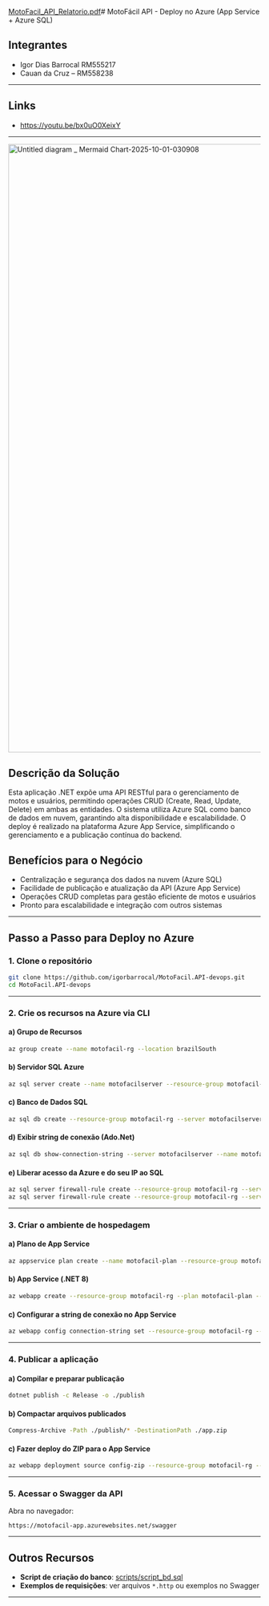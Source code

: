 [MotoFacil_API_Relatorio.pdf](https://github.com/user-attachments/files/22630031/MotoFacil_API_Relatorio.pdf)# MotoFácil API - Deploy no Azure (App Service + Azure SQL)

## Integrantes

- Igor Dias Barrocal RM555217
- Cauan da Cruz – RM558238

---
## Links

- https://youtu.be/bx0uO0XeixY

---

<img width="3840" height="1214" alt="Untitled diagram _ Mermaid Chart-2025-10-01-030908" src="https://github.com/user-attachments/assets/6a626a3c-9d45-451d-a062-49026e4f6704" />






## Descrição da Solução

Esta aplicação .NET expõe uma API RESTful para o gerenciamento de motos e usuários, permitindo operações CRUD (Create, Read, Update, Delete) em ambas as entidades. O sistema utiliza Azure SQL como banco de dados em nuvem, garantindo alta disponibilidade e escalabilidade. O deploy é realizado na plataforma Azure App Service, simplificando o gerenciamento e a publicação contínua do backend.

## Benefícios para o Negócio

- Centralização e segurança dos dados na nuvem (Azure SQL)
- Facilidade de publicação e atualização da API (Azure App Service)
- Operações CRUD completas para gestão eficiente de motos e usuários
- Pronto para escalabilidade e integração com outros sistemas

---

## Passo a Passo para Deploy no Azure

### 1. Clone o repositório

```sh
git clone https://github.com/igorbarrocal/MotoFacil.API-devops.git
cd MotoFacil.API-devops
```

---

### 2. Crie os recursos na Azure via CLI

#### a) Grupo de Recursos

```sh
az group create --name motofacil-rg --location brazilSouth
```

#### b) Servidor SQL Azure

```sh
az sql server create --name motofacilserver --resource-group motofacil-rg --location brazilSouth --admin-user motofaciladmin --admin-password "Motofacil#2025"
```

#### c) Banco de Dados SQL

```sh
az sql db create --resource-group motofacil-rg --server motofacilserver --name motofacil-db --service-objective S0
```

#### d) Exibir string de conexão (Ado.Net)

```sh
az sql db show-connection-string --server motofacilserver --name motofacil-db --client ado.net
```

#### e) Liberar acesso da Azure e do seu IP ao SQL

```sh
az sql server firewall-rule create --resource-group motofacil-rg --server motofacilserver --name AllowAzureServices --start-ip-address 0.0.0.0 --end-ip-address 0.0.0.0
az sql server firewall-rule create --resource-group motofacil-rg --server motofacilserver --name AllowLocal --start-ip-address <SEU IP> --end-ip-address <SEU IP>
```

---

### 3. Criar o ambiente de hospedagem

#### a) Plano de App Service

```sh
az appservice plan create --name motofacil-plan --resource-group motofacil-rg --location brazilSouth --sku B1
```

#### b) App Service (.NET 8)

```sh
az webapp create --resource-group motofacil-rg --plan motofacil-plan --name motofacil-app --runtime "DOTNET:8"
```

#### c) Configurar a string de conexão no App Service

```sh
az webapp config connection-string set --resource-group motofacil-rg --name motofacil-app --connection-string-type SQLAzure --settings DefaultConnection="Server=tcp:motofacilserver.database.windows.net,1433;Database=motofacil-db;User ID=motofaciladmin;Password=Motofacil#2025;Encrypt=true;TrustServerCertificate=false;Connection Timeout=30;"
```

---

### 4. Publicar a aplicação

#### a) Compilar e preparar publicação

```sh
dotnet publish -c Release -o ./publish
```

#### b) Compactar arquivos publicados

```sh
Compress-Archive -Path ./publish/* -DestinationPath ./app.zip
```

#### c) Fazer deploy do ZIP para o App Service

```sh
az webapp deployment source config-zip --resource-group motofacil-rg --name motofacil-app --src ./app.zip
```

---

### 5. Acessar o Swagger da API

Abra no navegador:

```
https://motofacil-app.azurewebsites.net/swagger
```

---

## Outros Recursos

- **Script de criação do banco**: [scripts/script_bd.sql](scripts/script_bd.sql)
- **Exemplos de requisições**: ver arquivos `*.http` ou exemplos no Swagger

---

